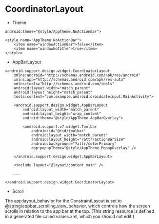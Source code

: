 # CoordinatorLayout

- Theme
```
android:theme="@style/AppTheme.NoActionBar">

<style name="AppTheme.NoActionBar">
    <item name="windowActionBar">false</item>
    <item name="windowNoTitle">true</item>
</style>
```

- AppBarLayout
```
<android.support.design.widget.CoordinatorLayout
    xmlns:android="http://schemas.android.com/apk/res/android"
    xmlns:app="http://schemas.android.com/apk/res-auto"
    xmlns:tools="http://schemas.android.com/tools"
    android:layout_width="match_parent"
    android:layout_height="match_parent"
    tools:context="com.example.android.droidcafeinput.MainActivity">

    <android.support.design.widget.AppBarLayout
        android:layout_width="match_parent"
        android:layout_height="wrap_content"
        android:theme="@style/AppTheme.AppBarOverlay">

        <android.support.v7.widget.Toolbar
            android:id="@+id/toolbar"
            android:layout_width="match_parent"
            android:layout_height="?attr/actionBarSize"
            android:background="?attr/colorPrimary"
            app:popupTheme="@style/AppTheme.PopupOverlay" />

    </android.support.design.widget.AppBarLayout>

    <include layout="@layout/content_main" />

   ....

</android.support.design.widget.CoordinatorLayout>
```

- Scroll

The app:layout_behavior for the ConstraintLayout is set to @string/appbar_scrolling_view_behavior, which controls how the screen scrolls in relation to the app bar at the top. (This string resource is defined in a generated file called values.xml, which you should not edit.)
```
```
